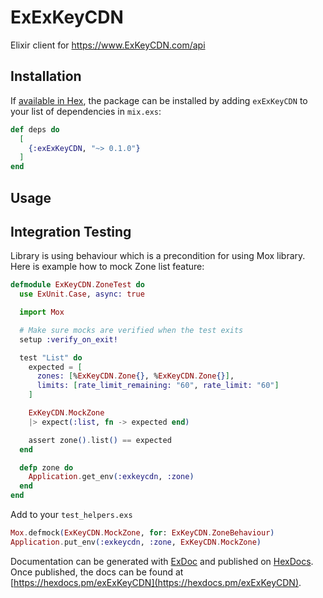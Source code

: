 # ExExKeyCDN

Elixir client for https://www.ExKeyCDN.com/api

## Installation

If [available in Hex](https://hex.pm/docs/publish), the package can be installed
by adding `exExKeyCDN` to your list of dependencies in `mix.exs`:

```elixir
def deps do
  [
    {:exExKeyCDN, "~> 0.1.0"}
  ]
end
```

## Usage

## Integration Testing

Library is using behaviour which is a precondition for using Mox library. Here is example how to mock Zone list feature:

```elixir
defmodule ExKeyCDN.ZoneTest do
  use ExUnit.Case, async: true

  import Mox

  # Make sure mocks are verified when the test exits
  setup :verify_on_exit!

  test "List" do
    expected = [
      zones: [%ExKeyCDN.Zone{}, %ExKeyCDN.Zone{}],
      limits: [rate_limit_remaining: "60", rate_limit: "60"]
    ]

    ExKeyCDN.MockZone
    |> expect(:list, fn -> expected end)

    assert zone().list() == expected
  end

  defp zone do
    Application.get_env(:exkeycdn, :zone)
  end
end
```

Add to your `test_helpers.exs`

```elixir
Mox.defmock(ExKeyCDN.MockZone, for: ExKeyCDN.ZoneBehaviour)
Application.put_env(:exkeycdn, :zone, ExKeyCDN.MockZone)
```

Documentation can be generated with [ExDoc](https://github.com/elixir-lang/ex_doc)
and published on [HexDocs](https://hexdocs.pm). Once published, the docs can
be found at [https://hexdocs.pm/exExKeyCDN](https://hexdocs.pm/exExKeyCDN).

